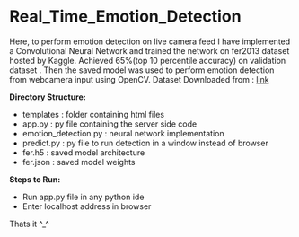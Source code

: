 # Real_Time_Emotion_Detection

Here, to perform emotion detection on live camera feed I have implemented a Convolutional Neural Network and trained the network on fer2013 dataset hosted by Kaggle.
Achieved 65%(top 10 percentile accuracy) on validation dataset .
Then the saved model was used to perform emotion detection from webcamera input using OpenCV.
Dataset Downloaded from : [link](https://www.kaggle.com/deadskull7/fer2013)

**Directory Structure:**
- templates : folder containing html files
- app.py : py file containing the server side code
- emotion_detection.py : neural network implementation
- predict.py : py file to run detection in a window instead of browser
- fer.h5 : saved model architecture
- fer.json : saved model weights

**Steps to Run:**
- Run app.py file in any python ide
- Enter localhost address in browser

Thats it ^_^
